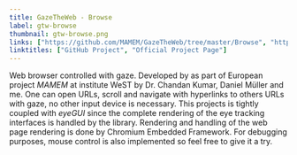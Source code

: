 ```yaml
---
title: GazeTheWeb - Browse
label: gtw-browse
thumbnail: gtw-browse.png
links: ["https://github.com/MAMEM/GazeTheWeb/tree/master/Browse", "http://www.mamem.eu/"]
linktitles: ["GitHub Project", "Official Project Page"]
---
```

Web browser controlled with gaze. Developed by as part of European project *MAMEM* at institute WeST by Dr. Chandan Kumar, Daniel Müller and me. One can open URLs, scroll and navigate with hyperlinks to others URLs with gaze, no other input device is necessary. This projects is tightly coupled with *eyeGUI* since the complete rendering of the eye tracking interfaces is handled by the library. Rendering and handling of the web page rendering is done by Chromium Embedded Framework. For debugging purposes, mouse control is also implemented so feel free to give it a try.